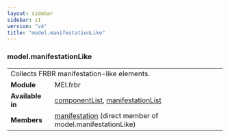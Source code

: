```yaml
---
layout: sidebar
sidebar: s1
version: "v4"
title: "model.manifestationLike"
---
```

<div class="classSpec model">
   <h3 id="model.manifestationLike">model.manifestationLike</h3>
   <table class="wovenodd">
      <tr>
         <td colspan="2" class="wovenodd-col2">Collects FRBR manifestation-like elements.</td>
      </tr>
      <tr>
         <td class="wovenodd-col1"><strong>Module</strong></td>
         <td class="wovenodd-col2">MEI.frbr</td>
      </tr>
      <tr>
         <td class="wovenodd-col1"><strong>Available in</strong></td>
         <td class="wovenodd-col2">
            <div class="parent">
               <div><a class="link_odd_elementSpec" href="{{ site.baseurl }}/{{ page.version }}/elements/componentlist.html">componentList</a>, <a class="link_odd_elementSpec" href="{{ site.baseurl }}/{{ page.version }}/elements/manifestationlist.html">manifestationList</a></div>
            </div>
         </td>
      </tr>
      <tr>
         <td class="wovenodd-col1"><strong>Members</strong></td>
         <td class="wovenodd-col2">
            <div class="parent">
               <div><a class="link_odd_elementSpec" href="{{ site.baseurl }}/{{ page.version }}/elements/manifestation.html">manifestation</a> (direct member of model.manifestationLike)
               </div>
            </div>
         </td>
      </tr>
   </table>
</div>